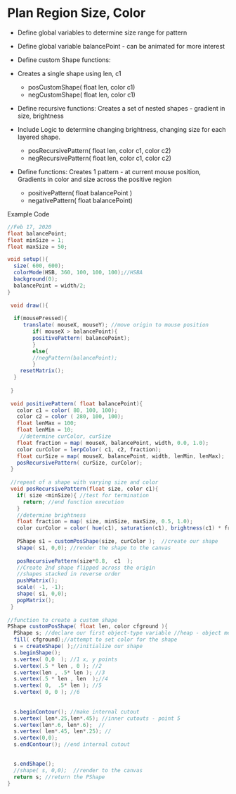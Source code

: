 # Plan Region Size, Color

* Define global variables to determine size range for pattern
* Define global variable balancePoint - can be animated for more interest



* Define custom Shape functions:
* Creates a single shape using len, c1

  * posCustomShape\( float len, color c1\)
  * negCustomShape\( float len, color c1\)

* Define recursive functions: Creates a set of nested shapes - gradient in size, brightness
* Include Logic to determine changing brightness, changing size for each layered shape.

  * posRecursivePattern\( float len, color c1, color c2\)
  * negRecursivePattern\( float len, color c1, color c2\)

* Define functions:  Creates 1 pattern - at  current mouse position, Gradients in color and size across the positive region
  * positivePattern\( float balancePoint \)
  * negativePattern\( float balancePoint\)

Example Code

```java
//Feb 17, 2020
float balancePoint;
float minSize = 1;
float maxSize = 50;

void setup(){
  size( 600, 600);
  colorMode(HSB, 360, 100, 100, 100);//HSBA
  background(0);
  balancePoint = width/2;
}
 
 void draw(){
  
  if(mousePressed){
     translate( mouseX, mouseY); //move origin to mouse position
        if( mouseX > balancePoint){
        positivePattern( balancePoint);
        }
        else{
        //negPattern(balancePoint);
        }
    resetMatrix();
  }
   
 }
 
 void positivePattern( float balancePoint){
   color c1 = color( 80, 100, 100);
   color c2 = color ( 280, 100, 100);
   float lenMax = 100;
   float lenMin = 10;
    //determine curColor, curSize
   float fraction = map( mouseX, balancePoint, width, 0.0, 1.0);
   color curColor = lerpColor( c1, c2, fraction);
   float curSize = map( mouseX, balancePoint, width, lenMin, lenMax);
   posRecursivePattern( curSize, curColor);
 }
 
 //repeat of a shape with varying size and color
 void posRecursivePattern(float size, color c1){
   if( size <minSize){ //test for termination
     return; //end function execution
   }
   //determine brightness
   float fraction = map( size, minSize, maxSize, 0.5, 1.0);
   color curColor = color( hue(c1), saturation(c1), brightness(c1) * fraction);
   
   PShape s1 = customPosShape(size, curColor );  //create our shape
   shape( s1, 0,0); //render the shape to the canvas
 
   posRecursivePattern(size*0.8,  c1  );
   //Create 2nd shape flipped across the origin
   //shapes stacked in reverse order
   pushMatrix();
   scale( -1, -1);
   shape( s1, 0,0);
   popMatrix();
 }
 
//function to create a custom shape
PShape customPosShape( float len, color cfground ){
  PShape s; //declare our first object-type variable //heap - object memory
  fill( cfground);//attempt to set color for the shape
  s = createShape( );//initialize our shape
  s.beginShape();
  s.vertex( 0,0  ); //1 x, y points
  s.vertex(.5 * len , 0 ); //2
  s.vertex(len , .5* len ); //3
  s.vertex(.5 * len , len  );//4
  s.vertex( 0,  .5* len ); //5
  s.vertex( 0, 0 ); //6
  
  
  s.beginContour(); //make internal cutout 
  s.vertex( len*.25,len*.45); //inner cutouts - point 5
  s.vertex(len*.6, len*.6);  // 
  s.vertex( len*.45, len*.25); // 
  s.vertex(0,0);
  s.endContour(); //end internal cutout

  
  s.endShape();
  //shape( s, 0,0);  //render to the canvas
  return s; //return the PShape
}


  
```

